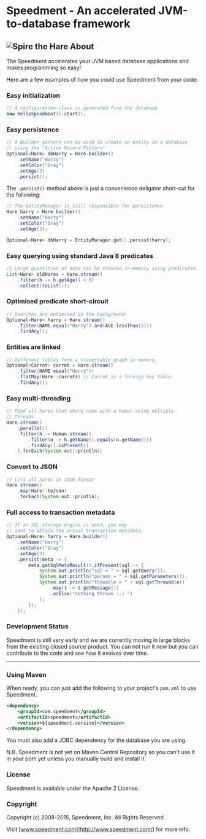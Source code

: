 Speedment - An accelerated JVM-to-database framework
==================================
![Spire the Hare](http://www.speedment.com/images/Speedhare_240x205.png)
About
-----
The Speedment accelerates your JVM based database applications and makes programming so easy!

Here are a few examples of how you could use Speedment from your code:
### Easy initialization
```java
// A configuration-class is generated from the database.
new HelloSpeedment().start();
```

### Easy persistence
```java
// A Builder-pattern can be used to create an entity in a database
// using the "Active Record Pattern"
Optional<Hare> dbHarry = Hare.builder()
    .setName("Harry")
    .setColor("Gray")
    .setAge(3)
    .persist();
```

The `.persist()` method above is just a convenience deligator short-cut for the following:

```java
// The EntityManager is still responsible for persistence
Hare harry = Hare.builder()
    .setName("Harry")
    .setColor("Gray")
    .setAge(3);

Optional<Hare> dbHarry = EntityManager.get().persist(harry);
```


### Easy querying using standard Java 8 predicates
```java
// Large quantities of data can be reduced in-memory using predicates.
List<Hare> oldHares = Hare.stream()
    .filter(h -> h.getAge() > 8)
    .collect(toList());
```

### Optimised predicate short-circuit
```java
// Searches are optimised in the background!
Optional<Hare> harry = Hare.stream()
    .filter(NAME.equal("Harry").and(AGE.lessThan(5)))
    .findAny();
```
    
### Entities are linked
```java
// Different tables form a traversable graph in memory.
Optional<Carrot> carrot = Hare.stream()
    .filter(NAME.equal("Harry"))
    .flatMap(Hare::carrots) // Carrot is a foreign key table.
    .findAny();
```
    
### Easy multi-threading
```java
// Find all hares that share name with a human using multiple 
// threads.
Hare.stream()
    .parallel()
    .filter(h -> Human.stream()
        .filter(n -> h.getName().equals(n.getName()))
        .findAny().isPresent()
    ).forEach(System.out::println);
```
   
### Convert to JSON
```java
// List all hares in JSON format
Hare.stream()
    .map(Hare::toJson)
    .forEach(System.out::println);
```
 
### Full access to transaction metadata
```java
// If an SQL storage engine is used, you may
// want to obtain the actual transaction metadata.
Optional<Hare> harry = Hare.builder()
    .setName("Harry")
    .setColor("Gray")
    .setAge(3)
    .persist(meta -> {
        meta.getSqlMetaResult().ifPresent(sql -> {
            System.out.println("sql = " + sql.getQuery());
            System.out.println("params = " + sql.getParameters());
            System.out.println("thowable = " + sql.getThrowable()
                .map(t -> t.getMessage())
                .orElse("nothing thrown :-) ")
            );
        });
    });
```
 

### Development Status
Speedment is still very early and we are currently moving in large blocks from the existing closed source product. You can not run it now but you can contribute to the code and see how it evolves over time.

---
### Using Maven
When ready, you can just add the following to your project's `pom.xml` to use Speedment.
```xml
<dependency>
    <groupId>com.speedment</groupId>
    <artifactId>speedment</artifactId>
    <version>${speedment.version}</version>
</dependency>
```
You must also add a JDBC dependency for the database you are using.

N.B. Speedment is not yet on Maven Central Repository so you can't use it in your pom yet unless you manually build and install it.


### License

Speedment is available under the Apache 2 License.

### Copyright

Copyright (c) 2008-2015, Speedment, Inc. All Rights Reserved.

Visit [www.speedment.com](http://www.speedment.com/) for more info.
